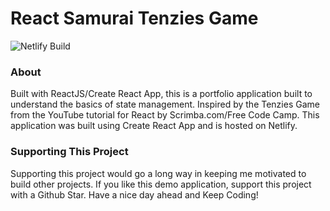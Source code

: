 # React Samurai Tenzies Game
![Netlify Build](https://api.netlify.com/api/v1/badges/3b8d6b1a-0c44-4ca8-b825-6274a945b5d7/deploy-status)

### About
Built with ReactJS/Create React App, this is a portfolio application built to understand the basics of state management. Inspired by the Tenzies Game from the YouTube tutorial for React by Scrimba.com/Free Code Camp. This application was built using Create React App and is hosted on Netlify.

### Supporting This Project
Supporting this project would go a long way in keeping me motivated to build other projects. If you like this demo application, support this project with a Github Star. Have a nice day ahead and Keep Coding!
